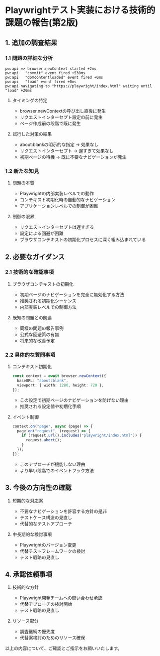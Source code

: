 # Playwrightテスト実装における技術的課題の報告(第2版)

## 1. 追加の調査結果

### 1.1 問題の詳細な分析

```log
pw:api => browser.newContext started +2ms
pw:api   "commit" event fired +530ms
pw:api   "domcontentloaded" event fired +0ms
pw:api   "load" event fired +0ms
pw:api navigating to "https://playwright/index.html" waiting until "load" +20ms
```

1. タイミングの特定

   - browser.newContextの呼び出し直後に発生
   - リクエストインターセプト設定の前に発生
   - ページ作成前の段階で既に発生

2. 試行した対策の結果
   - about:blankの明示的な指定 → 効果なし
   - リクエストインターセプト → 遅すぎて効果なし
   - 初期ページの待機 → 既に不要なナビゲーションが発生

### 1.2 新たな知見

1. 問題の本質

   - Playwrightの内部実装レベルでの動作
   - コンテキスト初期化時の自動的なナビゲーション
   - アプリケーションレベルでの制御が困難

2. 制御の限界
   - リクエストインターセプトは遅すぎる
   - 設定による回避が困難
   - ブラウザコンテキストの初期化プロセスに深く組み込まれている

## 2. 必要なガイダンス

### 2.1 技術的な確認事項

1. ブラウザコンテキストの初期化

   - 初期ページのナビゲーションを完全に無効化する方法
   - 推奨される初期化シーケンス
   - 内部実装レベルでの制御方法

2. 既知の問題との関連
   - 同様の問題の報告事例
   - 公式な回避策の有無
   - 将来的な改善予定

### 2.2 具体的な質問事項

1. コンテキスト初期化

   ```typescript
   const context = await browser.newContext({
     baseURL: "about:blank",
     viewport: { width: 1280, height: 720 },
   });
   ```

   - この設定で初期ページのナビゲーションを防げない理由
   - 推奨される設定値や初期化手順

2. イベント制御
   ```typescript
   context.on("page", async (page) => {
     page.on("request", (request) => {
       if (request.url().includes("playwright/index.html")) {
         request.abort();
       }
     });
   });
   ```
   - このアプローチが機能しない理由
   - より早い段階でのイベントフック方法

## 3. 今後の方向性の確認

1. 短期的な対応案

   - 不要なナビゲーションを許容する方針の是非
   - テストケース構造の見直し
   - 代替的なテストアプローチ

2. 中長期的な検討事項
   - Playwrightのバージョン変更
   - 代替テストフレームワークの検討
   - テスト戦略の見直し

## 4. 承認依頼事項

1. 技術的な方針

   - Playwright開発チームへの問い合わせ承認
   - 代替アプローチの検討開始
   - テスト戦略の見直し

2. リソース配分
   - 調査継続の優先度
   - 代替案検討のためのリソース確保

以上の内容について、ご確認とご指示をお願いいたします。
